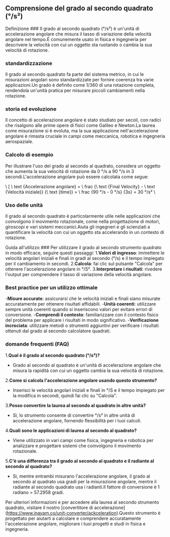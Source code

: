 ## Comprensione del grado al secondo quadrato (°/s²)

Definizione ###
Il grado al secondo quadrato (°/s²) è un'unità di accelerazione angolare che misura il tasso di variazione della velocità angolare nel tempo.È comunemente usato in fisica e ingegneria per descrivere la velocità con cui un oggetto sta ruotando o cambia la sua velocità di rotazione.

### standardizzazione
Il grado al secondo quadrato fa parte del sistema metrico, in cui le misurazioni angolari sono standardizzate per fornire coerenza tra varie applicazioni.Un grado è definito come 1/360 di una rotazione completa, rendendola un'unità pratica per misurare piccoli cambiamenti nella rotazione.

### storia ed evoluzione
Il concetto di accelerazione angolare è stato studiato per secoli, con radici che risalgono alle prime opere di fisici come Galileo e Newton.La laurea come misurazione si è evoluta, ma la sua applicazione nell'accelerazione angolare è rimasta cruciale in campi come meccanica, robotica e ingegneria aerospaziale.

### Calcolo di esempio
Per illustrare l'uso del grado al secondo al quadrato, considera un oggetto che aumenta la sua velocità di rotazione da 0 °/s a 90 °/s in 3 secondi.L'accelerazione angolare può essere calcolata come segue:

\ [
\ text {Accelerazione angolare} = \ frac {\ text {Final Velocity} - \ text {Velocità iniziale}} {\ text {time}} = \ frac {90 °/s - 0 °/s} {3s} = 30 °/s²
\

### Uso delle unità
Il grado al secondo quadrato è particolarmente utile nelle applicazioni che coinvolgono il movimento rotazionale, come nella progettazione di motori, giroscopi e vari sistemi meccanici.Aiuta gli ingegneri e gli scienziati a quantificare la velocità con cui un oggetto sta accelerando in un contesto di rotazione.

Guida all'utilizzo ###
Per utilizzare il grado al secondo strumento quadrato in modo efficace, seguire questi passaggi:
1.**Valori di ingresso**: immettere le velocità angolari iniziali e finali in gradi al secondo (°/s) e il tempo impiegato per il cambiamento in secondi.
2.**Calcola**: fai clic sul pulsante "Calcola" per ottenere l'accelerazione angolare in °/S².
3.**Interpretare i risultati**: rivedere l'output per comprendere il tasso di variazione della velocità angolare.

### Best practice per un utilizzo ottimale
-**Misure accurate**: assicurarsi che le velocità iniziali e finali siano misurate accuratamente per ottenere risultati affidabili.
-**Unità coerenti**: utilizzare sempre unità coerenti quando si inseriscono valori per evitare errori di conversione.
-**Comprendi il contesto**: familiarizzare con il contesto fisico del problema per applicare i risultati in modo significativo.
-**Verificazione incrociata**: utilizzare metodi o strumenti aggiuntivi per verificare i risultati ottenuti dal grado al secondo calcolatore quadrati.

### domande frequenti (FAQ)

1.**Qual è il grado al secondo quadrato (°/s²)?**
- Grado al secondo al quadrato è un'unità di accelerazione angolare che misura la rapidità con cui un oggetto cambia la sua velocità di rotazione.

2.**Come si calcola l'accelerazione angolare usando questo strumento?**
- Inserisci le velocità angolari iniziali e finali in °/S e il tempo impiegato per la modifica in secondi, quindi fai clic su "Calcola".

3.**Posso convertire la laurea al secondo al quadrato in altre unità?**
- Sì, lo strumento consente di convertire °/s² in altre unità di accelerazione angolare, fornendo flessibilità per i tuoi calcoli.

4.**Quali sono le applicazioni di laurea al secondo al quadrato?**
- Viene utilizzato in vari campi come fisica, ingegneria e robotica per analizzare e progettare sistemi che coinvolgono il movimento rotazionale.

5.**C'è una differenza tra il grado al secondo al quadrato e il radiante al secondo al quadrato?**
- Sì, mentre entrambi misurano l'accelerazione angolare, il grado al secondo al quadrato usa gradi per la misurazione angolare, mentre il radiante al secondo quadrato usa i radianti.Il fattore di conversione è 1 radiano = 57.2958 gradi.

Per ulteriori informazioni e per accedere alla laurea al secondo strumento quadrato, visitare il nostro [convertitore di accelerazione] (https://www.inayam.co/unit-converter/ackceleration).Questo strumento è progettato per aiutarti a calcolare e comprendere accuratamente l'accelerazione angolare, migliorare i tuoi progetti e studi in fisica e ingegneria.